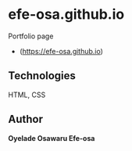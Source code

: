 # efe-osa.github.io
Portfolio page
- (https://efe-osa.github.io)

## Technologies
HTML, CSS

## Author
**Oyelade Osawaru Efe-osa** 


